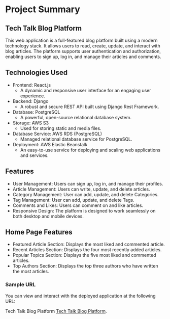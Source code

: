 # Project Summary
## Tech Talk Blog Platform

This web application is a full-featured blog platform built using a modern technology stack. It allows users to read, create, update, and interact with blog articles. The platform supports user authentication and authorization, enabling users to sign up, log in, and manage their articles and comments.

## Technologies Used
- Frontend: React.js
  - A dynamic and responsive user interface for an engaging user experience.
- Backend: Django
  - A robust and secure REST API built using Django Rest Framework.
- Database: PostgreSQL
  - A powerful, open-source relational database system.
- Storage: AWS S3
  - Used for storing static and media files.
- Database Service: AWS RDS (PostgreSQL)
  - Managed relational database service for PostgreSQL.
- Deployment: AWS Elastic Beanstalk
  - An easy-to-use service for deploying and scaling web applications and services.

## Features
- User Management: Users can sign up, log in, and manage their profiles.
- Article Management: Users can write, update, and delete articles.
- Category Management: User can add, update, and delete Categories.
- Tag Management: User can add, update, and delete Tags.
- Comments and Likes: Users can comment on and like articles.
- Responsive Design: The platform is designed to work seamlessly on both desktop and mobile devices.

## Home Page Features
- Featured Article Section: Displays the most liked and commented article.
- Recent Articles Section: Displays the four most recently added articles.
- Popular Topics Section: Displays the five most liked and commented articles.
- Top Authors Section: Displays the top three authors who have written the most articles.

### Sample URL
You can view and interact with the deployed application at the following URL:

Tech Talk Blog Platform
[Tech Talk Blog Platform]([http://ridmi-personal-portfolio.s3-website-eu-west-1.amazonaws.com/]).
